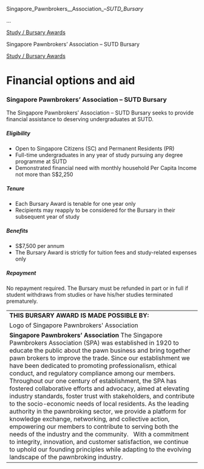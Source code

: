 Singapore_Pawnbrokers__Association_–_SUTD_Bursary_



…

 [Study / Bursary Awards](/admissions/undergraduate/financing-options-and-aid/financial-aid/study-bursary-awards) 

Singapore Pawnbrokers’ Association – SUTD Bursary

[Study / Bursary Awards](https://www.sutd.edu.sg/admissions/undergraduate/financing-options-and-aid/financial-aid/study-bursary-awards)

Financial options and aid
=========================

### Singapore Pawnbrokers’ Association – SUTD Bursary



The Singapore Pawnbrokers’ Association – SUTD Bursary seeks to provide financial assistance to deserving undergraduates at SUTD.



##### **Eligibility**



* Open to Singapore Citizens (SC) and Permanent Residents (PR)
* Full-time undergraduates in any year of study pursuing any degree programme at SUTD
* Demonstrated financial need with monthly household Per Capita Income not more than S$2,250


##### **Tenure**



* Each Bursary Award is tenable for one year only
* Recipients may reapply to be considered for the Bursary in their subsequent year of study


##### **Benefits**



* S$7,500 per annum
* The Bursary Award is strictly for tuition fees and study-related expenses only


##### **Repayment**



No repayment required. The Bursary must be refunded in part or in full if student withdraws from studies or have his/her studies terminated prematurely.



|  |
| --- |
| **THIS BURSARY AWARD IS MADE POSSIBLE BY​:** |
| Logo of Singapore Pawnbrokers' Association |
| **Singapore Pawnbrokers’ Association** The Singapore Pawnbrokers Association (SPA) was established in 1920 to educate the public about the pawn business and bring together pawn brokers to improve the trade. Since our establishment we have been dedicated to promoting professionalism, ethical conduct, and regulatory compliance among our members.   Throughout our one century of establishment, the SPA has fostered collaborative efforts and advocacy, aimed at elevating industry standards, foster trust with stakeholders, and contribute to the socio-economic needs of local residents. As the leading authority in the pawnbroking sector, we provide a platform for knowledge exchange, networking, and collective action, empowering our members to contribute to serving both the needs of the industry and the community.   With a commitment to integrity, innovation, and customer satisfaction, we continue to uphold our founding principles while adapting to the evolving landscape of the pawnbroking industry. |

